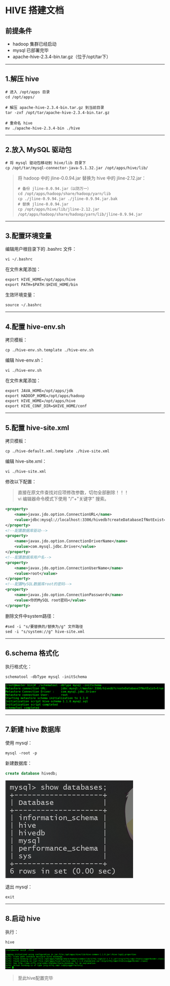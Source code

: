 # HIVE 搭建文档

## 前提条件
- hadoop 集群已经启动
- mysql 已部署完毕
- apache-hive-2.3.4-bin.tar.gz（位于/opt/tar下）

---

## 1.解压 hive
``` shell
# 进入 /opt/apps 目录
cd /opt/apps/

# 解压 apache-hive-2.3.4-bin.tar.gz 到当前目录
tar -zxf /opt/tar/apache-hive-2.3.4-bin.tar.gz

# 重命名 hive
mv ./apache-hive-2.3.4-bin ./hive
```

---

## 2.放入 MySQL 驱动包
``` shell
# 将 mysql 驱动包移动到 hive/lib 目录下
cp /opt/tar/mysql-connector-java-5.1.32.jar /opt/apps/hive/lib/
```

> 将 hadoop 中的 jline-0.0.94.jar 替换为 hive 中的 jline-2.12.jar：
> ``` shell
> # 备份 jline-0.0.94.jar（以防万一）
> cd /opt/apps/hadoop/share/hadoop/yarn/lib
> cp ./jline-0.9.94.jar ./jline-0.9.94.jar.bak
> # 替换 jline-0.0.94.jar
> cp /opt/apps/hive/lib/jline-2.12.jar /opt/apps/hadoop/share/hadoop/yarn/lib/jline-0.9.94.jar
> ```

---

## 3.配置环境变量
编辑用户根目录下的 .bashrc 文件：
``` shell
vi ~/.bashrc
```

在文件末尾添加：
``` shell
export HIVE_HOME=/opt/apps/hive
export PATH=$PATH:$HIVE_HOME/bin
```

生效环境变量：
``` shell
source ~/.bashrc
```

---

## 4.配置 hive-env.sh
拷贝模板：
``` shell
cp ./hive-env.sh.template ./hive-env.sh
```

编辑 hive-env.sh：
```shell
vi ./hive-env.sh
```

在文件末尾添加：
```shell
export JAVA_HOME=/opt/apps/jdk
export HADOOP_HOME=/opt/apps/hadoop
export HIVE_HOME=/opt/apps/hive
export HIVE_CONF_DIR=$HIVE_HOME/conf
```

---

## 5.配置 hive-site.xml
拷贝模板：
``` shell
cp ./hive-default.xml.template ./hive-site.xml
```

编辑 hive-site.xml：
``` shell
vi ./hive-site.xml
```

修改以下配置：
> 直接在原文件查找对应项修改参数，切勿全部删除！！！  
> vi 编辑器命令模式下使用 "/"+"关键字" 搜索。
``` xml
<property>
	<name>javax.jdo.option.ConnectionURL</name>
	<value>jdbc:mysql://localhost:3306/hivedb?createDatabaseIfNotExist=true&amp;useSSL=false</value>	
</property>
<!--配置数据库驱动-->
<property>
	<name>javax.jdo.option.ConnectionDriverName</name>
	<value>com.mysql.jdbc.Driver</value>
</property>
<!--配置数据库用户名-->
<property>
	<name>javax.jdo.option.ConnectionUserName</name>
	<value>root</value>
</property>
<!--配置MySQL数据库root的密码-->
<property>
	<name>javax.jdo.option.ConnectionPassword</name>
	<value>你的MySQL root密码</value>
</property>
```

删除文件中system路径：
``` shell
#sed -i "s/要替换的/替换为/g" 文件路径
sed -i "s/system://g" hive-site.xml
```

---

## 6.schema 格式化
执行格式化：
``` shell
schematool -dbType mysql -initSchema
```
![结果](images/6_1.png)

---

## 7.新建 hive 数据库
使用 mysql：
``` shell
mysql -root -p
```

新建数据库：
``` sql
create database hivedb;
```
![结果](images/6_2.png)

退出 mysql：
```shell
exit
```

---

## 8.启动 hive
执行：
```shell
hive
```
![结果](images/6_3.png)
> 至此hive配置完毕